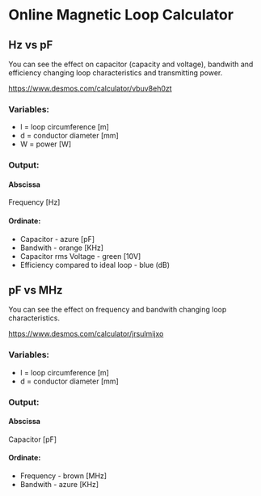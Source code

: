 # Online Magnetic Loop Calculator

## Hz vs pF

You can see the effect on capacitor (capacity and voltage), bandwith and efficiency changing loop characteristics and transmitting power.

https://www.desmos.com/calculator/vbuv8eh0zt

### Variables:
- l = loop circumference [m]
- d = conductor diameter [mm]
- W = power [W]

### Output:

#### Abscissa

Frequency [Hz]

#### Ordinate:
- Capacitor - azure [pF]
- Bandwith - orange [KHz]
- Capacitor rms Voltage - green [10V]
- Efficiency compared to ideal loop - blue (dB)

## pF vs MHz

You can see the effect on frequency and bandwith changing loop characteristics.

https://www.desmos.com/calculator/jrsulmijxo

### Variables:
- l = loop circumference [m]
- d = conductor diameter [mm]

### Output:

#### Abscissa

Capacitor [pF]

#### Ordinate:
- Frequency - brown [MHz]
- Bandwith - azure [KHz]
